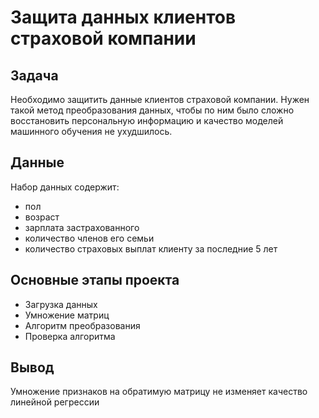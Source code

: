 # Защита данных клиентов страховой компании
## Задача
Необходимо защитить данные клиентов страховой компании. Нужен такой метод преобразования данных, чтобы по ним было сложно восстановить персональную информацию и качество моделей машинного обучения не ухудшилось. 
## Данные
Набор данных содержит: 
- пол
- возраст
- зарплата застрахованного
- количество членов его семьи
- количество страховых выплат клиенту за последние 5 лет
## Основные этапы проекта 
-  Загрузка данных
-  Умножение матриц
-  Алгоритм преобразования
-  Проверка алгоритма
## Вывод
Умножение признаков на обратимую матрицу не изменяет качество линейной регрессии
